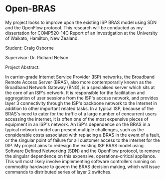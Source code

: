 Open-BRAS
=========

My project looks to improve upon the existing ISP BRAS model using SDN and the OpenFlow protocol. This research will be conducted as my dissertation for COMP520-14C Report of an Investigation at the University of Waikato, Hamilton, New Zealand.

Student: Craig Osborne

Supervisor: Dr. Richard Nelson

Project Abstract:

In carrier-grade Internet Service Provider (ISP) networks, the Broadband Remote Access Server (BRAS), also more contemporarily known as the Broadband Network Gateway (BNG), is a specialised server which sits at the core of an ISP's network. It is responsible for the facilitation and aggregation of user sessions from the ISP's access network, and provides layer 3 connectivity through the ISP's backbone network to the Internet in addition to other important related tasks. In a typical ISP, because of the BRAS's need to cater for the traffic of a large number of concurrent users accessing the internet, it is often one of the most expensive pieces of equipment in an ISP's network. An ISP's dependence on the BRAS in a typical network model can present multiple challenges, such as the considerable costs associated with replacing a BRAS in the event of a fault, or the singular point of failure for all customer access to the internet for the ISP. My project aims to redesign the existing ISP BRAS model using Software Defined Networking (SDN) and the OpenFlow protocol, to remove the singular dependence on this expensive, operations-critical appliance. This will most likely involve implementing software controllers running on commodity hardware to govern the BRAS decision making, which will issue commands to distributed series of layer 2 switches.
